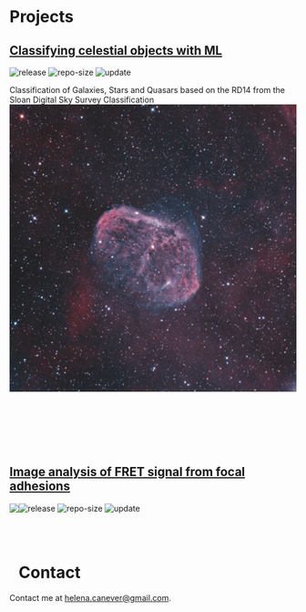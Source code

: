 # Projects

## [Classifying celestial objects with ML](https://github.com/HelenaCanever/Classifying-celestial-objects-with-ML)

![release](https://img.shields.io/github/v/release/HelenaCanever/Classifying-celestial-objects-with-ML)
![repo-size](https://shields.io/github/repo-size/HelenaCanever/Classifying-celestial-objects-with-ML)
![update](https://badges.pufler.dev/updated/HelenaCanever/Classifying-celestial-objects-with-ML)

Classification of Galaxies, Stars and Quasars based on the RD14 from the Sloan Digital Sky Survey Classification 
![pexels-david-kopacz-4994765.jpg](https://github.com/HelenaCanever/Classifying-celestial-objects-with-ML/blob/main/pexels-david-kopacz-4994765.jpg)


<br/><br/>


<br/><br/>
## [Image analysis of FRET signal from focal adhesions](https://github.com/HelenaCanever/Image-analysis)

[<img src="https://github.com/HelenaCanever/Image-analysis/images/image.svg" align="left" height=150/>](https://github.com/HelenaCanever/Image-analysis)
![release](https://github.com/HelenaCanever/Image-analysis)
![repo-size](https://shields.io/github/repo-size/HelenaCanever/Image-analysis)
![update](https://badges.pufler.dev/updated/HelenaCanever/Image-analysis)



<br/><br/>
# Contact
Contact me at [helena.canever@gmail.com](mailto:helena.canever@gmail.com).

<br/><br/>
